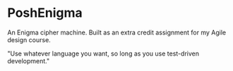 # PoshEnigma
An Enigma cipher machine.
Built as an extra credit assignment for my Agile design course.


"Use whatever language you want, so long as you use test-driven development."
